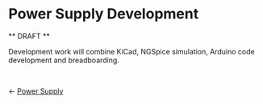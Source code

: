 # Power Supply Development

** DRAFT **

Development work will combine KiCad, NGSpice simulation, Arduino code development and breadboarding.

<br>

<- [Power Supply](power.md)
